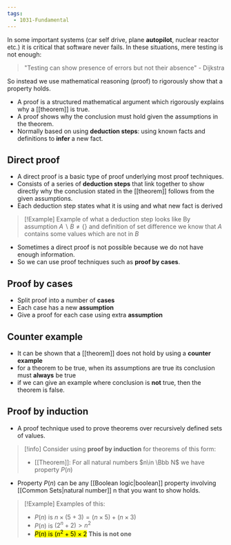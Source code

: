 ```yaml
---
tags:
  - 1031-Fundamental
---
```

In some important systems (car self drive, plane **autopilot**, nuclear reactor etc.) it is critical that software never fails. In these situations, mere testing is not enough:

> "Testing can show presence of errors but not their absence" - Dijkstra

So instead we use mathematical reasoning (proof) to rigorously show that a property holds.

- A proof is a structured mathematical argument which rigorously explains why a [[theorem]] is true.
- A proof shows why the conclusion must hold given the assumptions in the theorem.
- Normally based on using **deduction steps**: using known facts and definitions to **infer** a new fact.

## Direct proof
- A direct proof is a basic type of proof underlying most proof techniques.
- Consists of a series of **deduction steps** that link together to show directly why the conclusion stated in the [[theorem]] follows from the given assumptions.
- Each deduction step states what it is using and what new fact is derived

> [!Example] Example of what a deduction step looks like
> By assumption $A\backslash B\neq \{\}$ and definition of set difference we know that $A$ contains some values which are not in $B$ 

- Sometimes a direct proof is not possible because we do not have enough information.
- So we can use proof techniques such as **proof by cases**.

## Proof by cases
- Split proof into a number of **cases**
- Each case has a new **assumption**
- Give a proof for each case using extra **assumption**

## Counter example
- It can be shown that a [[theorem]] does not hold by using a **counter example**
- for a theorem to be true, when its assumptions are true its conclusion must **always** be true
- if we can give an example where conclusion is **not** true, then the theorem is false.

## Proof by induction
- A proof technique used to prove theorems over recursively defined sets of values.

> [!info] Consider using **proof by induction** for theorems of this form:
> - [[Theorem]]: For all natural numbers $n\in \Bbb N$ we have property $P(n)$

 - Property $P(n)$ can be any [[Boolean logic|boolean]] property involving [[Common Sets|natural number]] n that you want to show holds.

> [!Example] Examples of this:
> - $P(n)$ is $n\times (5+3) = (n\times 5) + (n\times 3)$
> - $P(n)$ is $(2^n + 2) > n^2$
>- <mark class="hltr-red">$P(n)$ is $(n^2 + 5)\times 2$</mark> **This is not one**

